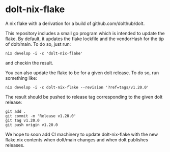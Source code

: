 dolt-nix-flake
==============

A nix flake with a derivation for a build of github.com/dolthub/dolt.

This repository includes a small go program which is intended to update the
flake. By default, it updates the flake lockfile and the vendorHash for the tip
of dolt/main. To do so, just run:

```
nix develop -i -c 'dolt-nix-flake'
```

and checkin the result.

You can also update the flake to be for a given dolt release. To do so, run
something like:

```
nix develop -i -c dolt-nix-flake --revision '?ref=tags/v1.20.0'
```

The result should be pushed to release tag corresponding to the given dolt
release:

```
git add .
git commit -m 'Release v1.20.0'
git tag v1.20.0
git push origin v1.20.0
```

We hope to soon add CI machinery to update dolt-nix-flake with the new
flake.nix contents when dolt/main changes and when dolt publishes releases.
